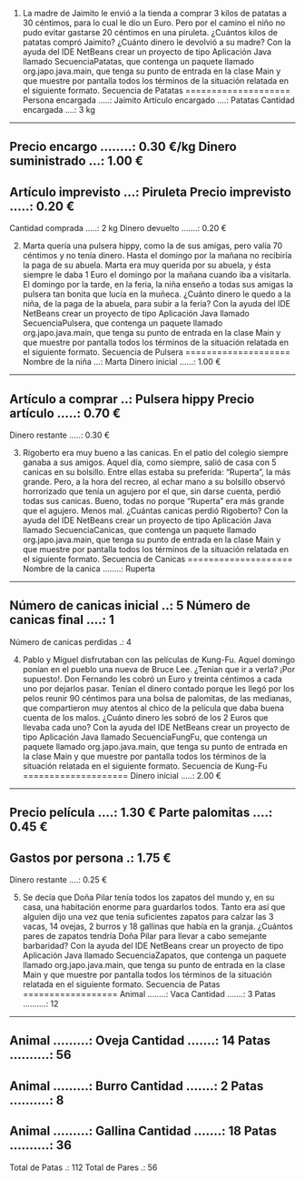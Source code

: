 1. La madre de Jaimito le envió a la tienda a comprar 3 kilos de patatas a 30
céntimos, para lo cual le dio un Euro. Pero por el camino el niño no pudo evitar
gastarse 20 céntimos en una piruleta. ¿Cuántos kilos de patatas compró
Jaimito? ¿Cuánto dinero le devolvió a su madre? Con la ayuda del IDE NetBeans
crear un proyecto de tipo Aplicación Java llamado SecuenciaPatatas, que
contenga un paquete llamado org.japo.java.main, que tenga su punto de
entrada en la clase Main y que muestre por pantalla todos los términos de la
situación relatada en el siguiente formato.
Secuencia de Patatas
====================
Persona encargada .....: Jaimito
Artículo encargado ....: Patatas
Cantidad encargada ....: 3 kg
---
Precio encargo ........: 0.30 €/kg
Dinero suministrado ...: 1.00 €
---
Artículo imprevisto ...: Piruleta
Precio imprevisto .....: 0.20 €
---
Cantidad comprada .....: 2 kg
Dinero devuelto .......: 0.20 €


2. Marta quería una pulsera hippy, como la de sus amigas, pero valía 70 céntimos
y no tenía dinero. Hasta el domingo por la mañana no recibiría la paga de su
abuela. Marta era muy querida por su abuela, y ésta siempre le daba 1 Euro el
domingo por la mañana cuando iba a visitarla. El domingo por la tarde, en la
feria, la niña enseño a todas sus amigas la pulsera tan bonita que lucía en la
muñeca. ¿Cuánto dinero le quedo a la niña, de la paga de la abuela, para subir a
la feria? Con la ayuda del IDE NetBeans crear un proyecto de tipo Aplicación
Java llamado SecuenciaPulsera, que contenga un paquete llamado
org.japo.java.main, que tenga su punto de entrada en la clase Main y que
muestre por pantalla todos los términos de la situación relatada en el siguiente
formato.
Secuencia de Pulsera
====================
Nombre de la niña ...: Marta
Dinero inicial ......: 1.00 €
---
Artículo a comprar ..: Pulsera hippy
Precio artículo .....: 0.70 €
---
Dinero restante .....: 0.30 €


3. Rigoberto era muy bueno a las canicas. En el patio del colegio siempre ganaba
a sus amigos. Aquel día, como siempre, salió de casa con 5 canicas en su bolsillo.
Entre ellas estaba su preferida: “Ruperta”, la más grande. Pero, a la hora del
recreo, al echar mano a su bolsillo observó horrorizado que tenía un agujero
por el que, sin darse cuenta, perdió todas sus canicas. Bueno, todas no porque
“Ruperta” era más grande que el agujero. Menos mal. ¿Cuántas canicas perdió
Rigoberto? Con la ayuda del IDE NetBeans crear un proyecto de tipo
Aplicación Java llamado SecuenciaCanicas, que contenga un paquete llamado
org.japo.java.main, que tenga su punto de entrada en la clase Main y que
muestre por pantalla todos los términos de la situación relatada en el siguiente
formato.
Secuencia de Canicas
====================
Nombre de la canica ........: Ruperta
---
Número de canicas inicial ..: 5
Número de canicas final ....: 1
---
Número de canicas perdidas .: 4


4. Pablo y Miguel disfrutaban con las películas de Kung-Fu. Aquel domingo
ponían en el pueblo una nueva de Bruce Lee. ¿Tenían que ir a verla? ¡Por
supuesto!. Don Fernando les cobró un Euro y treinta céntimos a cada uno por
dejarlos pasar. Tenían el dinero contado porque les llegó por los pelos reunir 90
céntimos para una bolsa de palomitas, de las medianas, que compartieron muy
atentos al chico de la película que daba buena cuenta de los malos. ¿Cuánto
dinero les sobró de los 2 Euros que llevaba cada uno? Con la ayuda del IDE
NetBeans crear un proyecto de tipo Aplicación Java llamado
SecuenciaFungFu, que contenga un paquete llamado org.japo.java.main, que
tenga su punto de entrada en la clase Main y que muestre por pantalla todos los
términos de la situación relatada en el siguiente formato.
Secuencia de Kung-Fu
====================
Dinero inicial .....: 2.00 €
---
Precio película ....: 1.30 €
Parte palomitas ....: 0.45 €
---
Gastos por persona .: 1.75 €
---
Dinero restante ....: 0.25 €


5. Se decía que Doña Pilar tenía todos los zapatos del mundo y, en su casa, una
habitación enorme para guardarlos todos. Tanto era así que alguien dijo una
vez que tenía suficientes zapatos para calzar las 3 vacas, 14 ovejas, 2 burros y
18 gallinas que había en la granja. ¿Cuántos pares de zapatos tendría Doña Pilar
para llevar a cabo semejante barbaridad? Con la ayuda del IDE NetBeans crear
un proyecto de tipo Aplicación Java llamado SecuenciaZapatos, que contenga
un paquete llamado org.japo.java.main, que tenga su punto de entrada en la
clase Main y que muestre por pantalla todos los términos de la situación
relatada en el siguiente formato.
Secuencia de Patas
==================
Animal ........: Vaca
Cantidad .......: 3
Patas ..........: 12
---
Animal .........: Oveja
Cantidad .......: 14
Patas ..........: 56
---
Animal .........: Burro
Cantidad .......: 2
Patas ..........: 8
---
Animal .........: Gallina
Cantidad .......: 18
Patas ..........: 36
---
Total de Patas .: 112
Total de Pares .: 56
